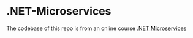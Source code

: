 # .NET-Microservices

The codebase of this repo is from an online course [.NET Microservices](https://github.com/binarythistle/S04E03---.NET-Microservices-Course-)
